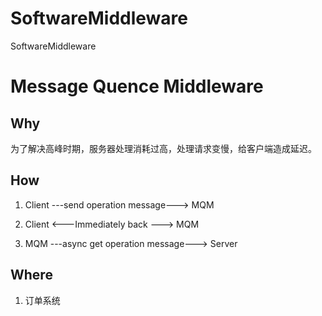 # SoftwareMiddleware

SoftwareMiddleware

# Message Quence Middleware

## Why

为了解决高峰时期，服务器处理消耗过高，处理请求变慢，给客户端造成延迟。

## How
1. Client ---send operation message---> MQM

2. Client <---Immediately back   ---> MQM

3. MQM  ---async get operation message---> Server

## Where
1. 订单系统
